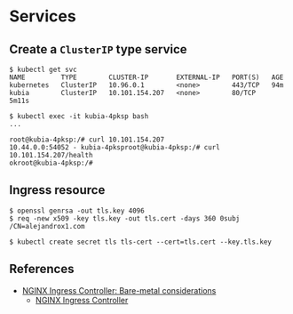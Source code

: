 # Services 

## Create a `ClusterIP` type service
```
$ kubectl get svc
NAME         TYPE        CLUSTER-IP       EXTERNAL-IP   PORT(S)   AGE
kubernetes   ClusterIP   10.96.0.1        <none>        443/TCP   94m
kubia        ClusterIP   10.101.154.207   <none>        80/TCP    5m11s
```

```
$ kubectl exec -it kubia-4pksp bash
...

root@kubia-4pksp:/# curl 10.101.154.207
10.44.0.0:54052 - kubia-4pksproot@kubia-4pksp:/# curl 10.101.154.207/health
okroot@kubia-4pksp:/#
```

## Ingress resource

```
$ openssl genrsa -out tls.key 4096
$ req -new x509 -key tls.key -out tls.cert -days 360 0subj /CN=alejandrox1.com

$ kubectl create secret tls tls-cert --cert=tls.cert --key.tls.key
```


## References
* [NGINX Ingress Controller: Bare-metal considerations](https://kubernetes.github.io/ingress-nginx/deploy/baremetal/)
    * [NGINX Ingress Controller](https://kubernetes.github.io/ingress-nginx/deploy/)
